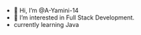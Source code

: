 - 👋 Hi, I’m @A-Yamini-14
- 👀 I’m interested in Full Stack Development.
- currently learning Java

<!---
A-Yamini-14/A-Yamini-14 is a ✨ special ✨ repository because its `README.md` (this file) appears on your GitHub profile.
You can click the Preview link to take a look at your changes.
--->
